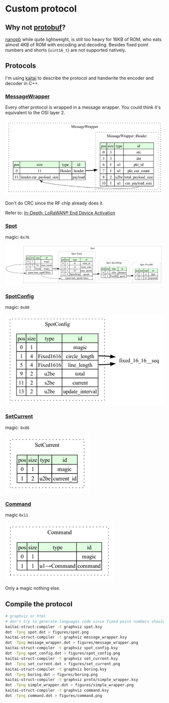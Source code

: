 # Custom protocol

## Why not [protobuf](https://protobuf.dev)?

[nanopb](https://github.com/nanopb/nanopb) while quite lightweight, is still too
heavy for 16KB of ROM, who eats almost 4KB of ROM with encoding and decoding.
Besides fixed point numbers and shorts (`uint16_t`) are not supported natively.

## Protocols

I'm using [kaitai](https://kaitai.io/) to describe the protocol
and handwrite the encoder and decoder in C++.

### [MessageWrapper](message_wrapper.ksy)

Every other protocol is wrapped in a message wrapper.
You could think it's equivalent to the OSI layer 2.

![MessageWrapper](figures/message_wrapper.png)

Don't do CRC since the RF chip already does it.

Refer to: [In-Depth: LoRaWAN® End Device Activation](https://lora-developers.semtech.com/documentation/tech-papers-and-guides/lorawan-device-activation/device-activation/)

### [Spot](spot.ksy)

magic: `0x76`

![Spot](figures/spot.png)

### [SpotConfig](spot_config.ksy)

magic: `0x80`

![SpotConfig](figures/spot_config.png)

### [SetCurrent](set_current.ksy)

magic: `0x86`

![SetCurrent](figures/set_current.png)

### [Command](command.ksy)

magic `0x11`

![Command](figures/command.png)

Only a magic nothing else.


## Compile the protocol

```bash
# graphviz or html
# don't try to generate languages code since fixed point numbers should be parsed manually
kaitai-struct-compiler -t graphviz spot.ksy
dot -Tpng spot.dot > figures/spot.png
kaitai-struct-compiler -t graphviz message_wrapper.ksy
dot -Tpng message_wrapper.dot > figures/message_wrapper.png
kaitai-struct-compiler -t graphviz spot_config.ksy
dot -Tpng spot_config.dot > figures/spot_config.png
kaitai-struct-compiler -t graphviz set_current.ksy
dot -Tpng set_current.dot > figures/set_current.png
kaitai-struct-compiler -t graphviz boring.ksy
dot -Tpng boring.dot > figures/boring.png
kaitai-struct-compiler -t graphviz proto/simple_wrapper.ksy
dot -Tpng simple_wrapper.dot > figures/simple_wrapper.png
kaitai-struct-compiler -t graphviz command.ksy
dot -Tpng command.dot > figures/command.png
```
